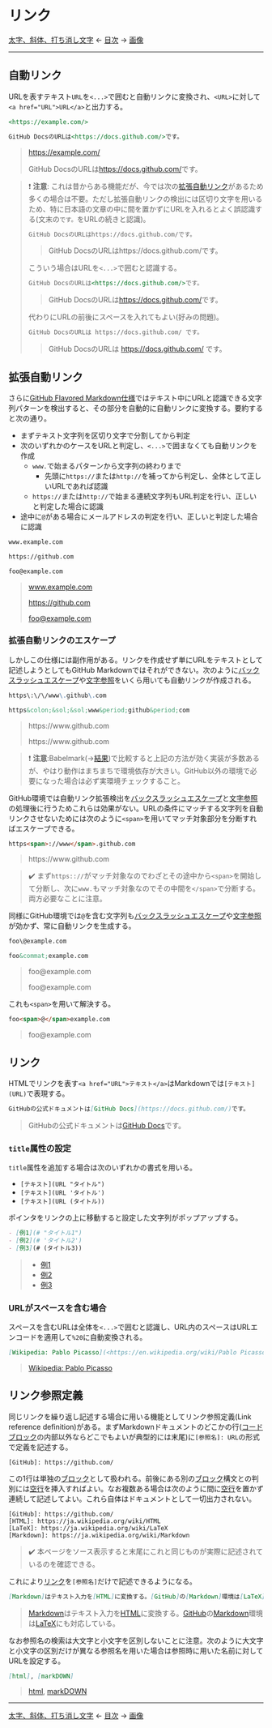 # リンク

[太字、斜体、打ち消し文字]
← [目次] →
[画像]

------------------------------------------------------------------------

## 自動リンク

URLを表すテキスト`URL`を`<...>`で囲むと自動リンクに変換され、`<URL>`に対して`<a href="URL">URL</a>`と出力する。

```markdown
<https://example.com/>

GitHub DocsのURLは<https://docs.github.com/>です。
```

> <https://example.com/>
> 
> GitHub DocsのURLは<https://docs.github.com/>です。

> &#x2757;&#xFE0F; **注意**: これは昔からある機能だが、今では次の[拡張自動リンク](#拡張自動リンク)があるため多くの場合は不要。ただし拡張自動リンクの検出には区切り文字を用いるため、特に日本語の文章の中に間を置かずにURLを入れるとよく誤認識する(文末の`です。`をURLの続きと認識)。
> 
> ```markdown
> GitHub DocsのURLはhttps://docs.github.com/です。
> ```
> 
> > GitHub DocsのURLはhttps://docs.github.com/です。
> 
> こういう場合はURLを`<...>`で囲むと認識する。
> 
> ```markdown
> GitHub DocsのURLは<https://docs.github.com/>です。
> ```
> 
> > GitHub DocsのURLは<https://docs.github.com/>です。
> 
> 代わりにURLの前後にスペースを入れてもよい(好みの問題)。
> 
> ```markdown
> GitHub DocsのURLは https://docs.github.com/ です。
> ```
> 
> > GitHub DocsのURLは https://docs.github.com/ です。

## 拡張自動リンク

さらに[GitHub Flavored Markdown仕様](https://github.github.com/gfm/#autolinks-extension-)ではテキスト中にURLと認識できる文字列パターンを検出すると、その部分を自動的に自動リンクに変換する。要約すると次の通り。

- まずテキスト文字列を区切り文字で分割してから判定
- 次のいずれかのケースをURLと判定し、`<...>`で囲まなくても自動リンクを作成
  - `www.`で始まるパターンから文字列の終わりまで
    - 先頭に`https://`または`http://`を補ってから判定し、全体として正しいURLであれば認識
  - `https://`または`http://`で始まる連続文字列もURL判定を行い、正しいと判定した場合に認識
- 途中に`@`がある場合にメールアドレスの判定を行い、正しいと判定した場合に認識

```markdown
www.example.com

https://github.com

foo@example.com
```

> www.example.com
> 
> https://github.com
> 
> foo@example.com

### 拡張自動リンクのエスケープ

しかしこの仕様には副作用がある。リンクを作成せず単にURLをテキストとして記述しようとしてもGitHub Markdownではそれができない。次のように[バックスラッシュエスケープ]や[文字参照]をいくら用いても自動リンクが作成される。

```markdown
https\:\/\/www\.github\.com

https&colon;&sol;&sol;www&period;github&period;com
```

> https\:\/\/www\.github\.com
> 
> https&colon;&sol;&sol;www&period;github&period;com

> &#x2757;&#xFE0F; **注意**:Babelmark(→[結果](https://babelmark.github.io/?text=https%5C%3A%5C%2F%5C%2Fwww%5C.github%5C.com%0A%0Ahttps%26colon%3B%26sol%3B%26sol%3Bwww%26period%3Bgithub%26period%3Bcom))で比較すると上記の方法が効く実装が多数あるが、やはり動作はまちまちで環境依存が大きい。GitHub以外の環境で必要になった場合は必ず実環境チェックすること。

GitHub環境では自動リンク拡張検出を[バックスラッシュエスケープ]と[文字参照]の処理後に行うためこれらは効果がない。URLの条件にマッチする文字列を自動リンクさせないためには次のように`<span>`を用いてマッチ対象部分を分断すればエスケープできる。

```markdown
https<span>://www</span>.github.com
```

> https<span>://www</span>.github.com

> &#x2714;&#xFE0F; まず`https:://`がマッチ対象なのでわざとその途中から`<span>`を開始して分断し、次に`www.`もマッチ対象なのでその中間を`</span>`で分断する。両方必要なことに注意。

同様にGitHub環境では`@`を含む文字列も[バックスラッシュエスケープ]や[文字参照]が効かず、常に自動リンクを生成する。

```markdown
foo\@example.com

foo&commat;example.com
```

> foo\@example.com
> 
> foo&commat;example.com

これも`<span>`を用いて解決する。

```markdown
foo<span>@</span>example.com
```

> foo<span>@</span>example.com

## リンク

HTMLでリンクを表す`<a href="URL">テキスト</a>`はMarkdownでは`[テキスト](URL)`で表現する。

```markdown
GitHubの公式ドキュメントは[GitHub Docs](https://docs.github.com/)です。
```

> GitHubの公式ドキュメントは[GitHub Docs](https://docs.github.com/)です。

### `title`属性の設定

`title`属性を追加する場合は次のいずれかの書式を用いる。

- `[テキスト](URL "タイトル")`
- `[テキスト](URL 'タイトル')`
- `[テキスト](URL (タイトル))`

ポインタをリンクの上に移動すると設定した文字列がポップアップする。

```markdown
- [例1](# "タイトル1")
- [例2](# 'タイトル2')
- [例3](# (タイトル3))
```

> - [例1](# "タイトル1")
> - [例2](# 'タイトル2')
> - [例3](# (タイトル3))

### URLがスペースを含む場合

スペースを含むURLは全体を`<...>`で囲むと認識し、URL内のスペースはURLエンコードを適用して`%20`に自動変換される。

```markdown
[Wikipedia: Pablo Picasso](<https://en.wikipedia.org/wiki/Pablo Picasso>)
```

> [Wikipedia: Pablo Picasso](<https://en.wikipedia.org/wiki/Pablo Picasso>)

## リンク参照定義

同じリンクを繰り返し記述する場合に用いる機能としてリンク参照定義(Link reference definition)がある。まずMarkdownドキュメントのどこかの行([コードブロック]の内部以外ならどこでもよいが典型的には末尾)に`[参照名]: URL`の形式で定義を記述する。

```
[GitHub]: https://github.com/
```

この1行は単独の[ブロック]として扱われる。前後にある別の[ブロック]構文との判別には[空行]を挿入すればよい。なお複数ある場合は次のように間に[空行]を置かず連続して記述してよい。これら自体はドキュメントとして一切出力されない。

```
[GitHub]: https://github.com/
[HTML]: https://ja.wikipedia.org/wiki/HTML
[LaTeX]: https://ja.wikipedia.org/wiki/LaTeX
[Markdown]: https://ja.wikipedia.org/wiki/Markdown
```

> &#x2714;&#xFE0F; 本ページをソース表示すると末尾にこれと同じものが実際に記述されているのを確認できる。

これにより[リンク](#リンク)を`[参照名]`だけで記述できるようになる。

```markdown
[Markdown]はテキスト入力を[HTML]に変換する。[GitHub]の[Markdown]環境は[LaTeX]にも対応している。
```

> [Markdown]はテキスト入力を[HTML]に変換する。[GitHub]の[Markdown]環境は[LaTeX]にも対応している。

なお参照名の検索は大文字と小文字を区別しないことに注意。次のように大文字と小文字の区別だけが異なる参照名を用いた場合は参照時に用いた名前に対してURLを設定する。

```markdown
[html], [markDOWN]
```

> [html], [markDOWN]

------------------------------------------------------------------------

[太字、斜体、打ち消し文字]
← [目次] →
[画像]

[コードブロック]: code-blocks.md
[バックスラッシュエスケープ]: characters.md#バックスラッシュエスケープ
[ブロック]: blocks.md
[拡張自動リンク]: #拡張自動リンク
[画像]: images.md
[空行]: characters.md#空行
[太字、斜体、打ち消し文字]: bold-italic-strikethrough.md
[目次]: index.md
[文字参照]: characters.md#文字参照

<!-- リンク参照定義説明用 -->
[GitHub]: https://github.com/
[HTML]: https://ja.wikipedia.org/wiki/HTML
[LaTeX]: https://ja.wikipedia.org/wiki/LaTeX
[Markdown]: https://ja.wikipedia.org/wiki/Markdown
